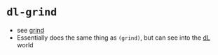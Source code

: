 `dl-grind`
========
- see [grind](../pages/grind.md)
- Essentially does the same thing as `(grind)`, but can see into the [dL](../pages/dL.md) world
